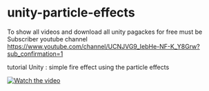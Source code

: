 # unity-particle-effects

To show all videos and download  all unity pagackes for free must be Subscriber youtube channel 
https://www.youtube.com/channel/UCNJVG9_IebHe-NF-K_Y8Grw?sub_confirmation=1


tutorial  Unity : simple fire effect using the particle effects 

[![Watch the video](https://img.youtube.com/vi/Cc-GaC7BPQE/0.jpg)](https://youtu.be/Cc-GaC7BPQE)
